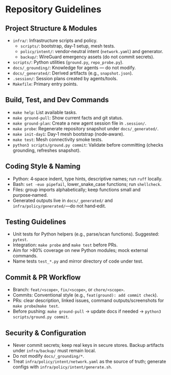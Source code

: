 # Repository Guidelines

## Project Structure & Modules
- `infra/`: Infrastructure scripts and policy.
  - `scripts/`: bootstrap, day‑1 setup, mesh tests.
  - `policy/intent/`: vendor‑neutral intent (`network.yaml`) and generator.
  - `backup/`: WireGuard emergency assets (do not commit secrets).
- `scripts/`: Python utilities (`ground.py`, `repo_probe.py`).
- `docs/_grounding/`: Knowledge for agents — do not modify.
- `docs/_generated/`: Derived artifacts (e.g., `snapshot.json`).
- `.session/`: Session plans created by agents/tools.
- `Makefile`: Primary entry points.

## Build, Test, and Dev Commands
- `make help`: List available tasks.
- `make ground-pull`: Show current facts and git status.
- `make ground-plan`: Create a new agent session file in `.session/`.
- `make probe`: Regenerate repository snapshot under `docs/_generated/`.
- `make init-day1`: Day‑1 mesh bootstrap (node‑aware).
- `make test`: Mesh connectivity smoke tests.
- `python3 scripts/ground.py commit`: Validate before committing (checks grounding, refreshes snapshot).

## Coding Style & Naming
- Python: 4‑space indent, type hints, descriptive names; run `ruff` locally.
- Bash: `set -euo pipefail`, lower_snake_case functions; run `shellcheck`.
- Files: group imports alphabetically; keep functions small and purpose‑named.
- Generated outputs live in `docs/_generated/` and `infra/policy/generated/`—do not hand‑edit.

## Testing Guidelines
- Unit tests for Python helpers (e.g., parse/scan functions). Suggested: `pytest`.
- Integration: `make probe` and `make test` before PRs.
- Aim for >80% coverage on new Python modules; mock external commands.
- Name tests `test_*.py` and mirror directory of code under test.

## Commit & PR Workflow
- Branch: `feat/<scope>`, `fix/<scope>`, or `chore/<scope>`.
- Commits: Conventional style (e.g., `feat(ground): add commit check`).
- PRs: clear description, linked issues, command outputs/screenshots for `make probe`/`make test`.
- Before pushing: `make ground-pull` → update docs if needed → `python3 scripts/ground.py commit`.

## Security & Configuration
- Never commit secrets; keep real keys in secure stores. Backup artifacts under `infra/backup/` must remain local.
- Do not modify `docs/_grounding/*`.
- Treat `infra/policy/intent/network.yaml` as the source of truth; generate configs with `infra/policy/intent/generate.sh`.
